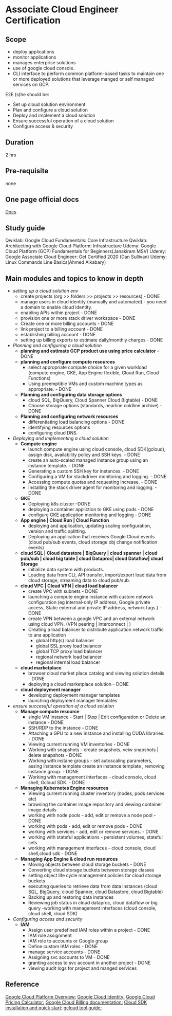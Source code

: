 # Associate Cloud Engineer Certification

## Scope

- deploy applications
- monitor applications
- manages enterprise solutions
- use of google cloud console.
- CLI interface to perform common platform-based tasks to maintain one or more deployed solutions that leverage manged or self managed services on GCP.

E2E (s)he should be:

- Set up cloud solution environment
- Plan and configure a cloud solution
- Deploy and implement a cloud solution
- Ensure successful operation of a cloud solution
- Configure access & security

## Duration

2 hrs

## Pre-requisite

none

## One page official docs

[Docs](https://cloud.google.com/certification/cloud-engineer)

## Study guide

Qwiklab: Google Cloud Fundamentals: Core Infrastructure
Qwiklab: Architecting with Google Cloud Platform: Infrastructure
Udemy: Google Cloud Platform (GCP) Fundamentals for Beginners(Janakiram MSV)
Udemy: Google Associate Cloud Engineer: Get Certified 2020 (Dan Sullivan)
Udemy: Linux Commands Line Basics(Ahmed Alkabary)

## Main modules and topics to know in depth

- *setting up a cloud solution env*
  - create projects (org >> folders >> projects >> resources) - DONE
  - manage users in cloud identity (manually and automated) - you need a domain to enable cloud identity.
  - enabling APIs within project - DONE
  - provision one or more stack driver workspace - DONE
  - Create one or more billing accounts - DONE
  - link project to a billing account - DONE
  - establishing billing account - DONE
  - setting up billing exports to estimate daily/monthly charges - DONE
- *Planning and configuring a cloud solution*
  - **planning and estimate GCP product use using price calculator** - DONE
  - **planning and configure compute resources**
    - select appropriate compute choice for a given workload (compute engine, GKE, App Engine flexible, Cloud Run, Cloud Functions)
    - Using preemptible VMs and custom machine types as appropriate. - DONE
  - **Planning and configuring data storage options**
    - cloud SQL, BigQuery, Cloud Spanner Cloud Bigtable) - DONE
    - Choose storage options (standards, nearline coldline archive) - DONE
  - **Planning and configuring network resources**
    - differentiating load balancing options - DONE
    - identifying resources options
    - configuring cloud DNS.
- *Deploying and implementing a cloud solution*
  - **Compute engine**
    - launch compute engine using cloud console, cloud SDK(gcloud), assign disk, availability policy and SSH keys. - DONE
    - create an auto-scaled managed instance group using an instance template. - DONE
    - Generating a custom SSH key for instances. - DONE
    - Configuring a VM for stackdriver monitoring and logging. - DONE
    - Accessing compute quotas and requesting increase. - DONE
    - Installing the stack driver agent for monitoring and logging. - DONE
  - **GKE**
    - Deploying k8s cluster -DONE
    - deploying a container appliction to GKE using pods - DONE
    - configure GKE application monitoring and logging - DONE
  - **App engine | Cloud Run | Cloud Function**
    - deploying and application, updating scaling configuration, version and traffic splitting.
    - Deploying an application that receives Google Cloud events (cloud pub/sub events, cloud storage obj change notification events)
  - **cloud SQL | Cloud datastore | BiqQuery | cloud spanner | cloud pub/sub | cloud big table | cloud Dataproc| cloud Dataflow| cloud Storage**
    - initialize data system with products.
    - Loading data from CLI, API transfer, import/export load data from cloud storage, streaming data to cloud pub/sub.
  - **cloud VPC | Cloud VPN | cloud load balancer**
    - create VPC with subnets - DONE
    - launching a compute engine instance with custom network configuration (eg internal-only IP address, Google private access, Static external and private IP address, network tags.) -  DONE
    - create VPN between a google VPC and an external network using cloud VPN. (VPN peering | interconnect | )
    - Creating a load balancer to distribute application network traffic to ana application
      - global http(s) load balancer
      - global SSL proxy load balancer
      - global TCP proxy load balancer
      - regional network load balancer
      - regional internal load balancer
  - **cloud marketplace**
    - browser cloud market place catalog and viewing solution details - DONE
    - deploying a cloud marketplace solution - DONE
  - **cloud deployment manager**
    - developing deployment manager templates
    - launching deployment manager templates
- *ensure successful operation of a cloud solution*
  - **Manage compute resource**
    - single VM instance - Start | Stop | Edit configuration or Delete an instance - DONE
    - SSH/RDP to the instance - DONE
    - Attaching a GPU to a new instance and installing CUDA libraries. - DONE
    - Viewing current running VM inventories - DONE
    - Working with snapshots - create snapshots, veiw snapshots | delete snapshots - DONE
    - Working with instane groups - set autoscaling parameters, assing instance template create an instance template , removing instance group. - DONE
    - Working with management interfaces - cloud console, cloud shell, Gcloud SDK. - DONE
  - **Managing Kubernetes Engine resources**
    - Viewing current running cluster inventory (nodes, pods services etc)
    - browsing the container image repository and viewing container image details
    - working with node pools - add, edit or remove a node pool - DONE
    - working with pods - add, edit or remove pods - DONE
    - working with services - add, edit or remove services. - DONE
    - working with stateful applications - persistent volumes, stateful sets
    - working with management interfaces - cloud console, cloud shell,cloud sdk - DONE
  - **Managing App Engine & cloud run resources**
    - Moving objects between cloud storage buckets - DONE
    - Converting cloud storage buckets between storage classes
    - setting object life cycle management policies for cloud storage buckets
    - executing queries to retrieve data from data instances (cloud SQL, BigQuery, cloud Spanner, cloud Datastore, cloud Bigtable)
    - Backing up and restoring data instances
    - Reviewing job status in cloud dataproc, cloud dataflow or big query
    -working with management interfaces (cloud console, cloud shell, cloud SDK)
- *Configuring access and security*
  - **IAM**
    - Assign user predefined IAM roles within a project - DONE
    - IAM role assignment
    - IAM role to accounts or Google group
    - Define custom IAM roles - DONE
    - manage service accounts - DONE
    - Assigning svc accounts to VM - DONE
    - granting access to svc account in another project - DONE
    - viewing audit logs for project and manged services

## Reference

[Google Cloud Platform Overview:](https://cloud.google.com/docs/overview/)
[Google Cloud Identity:](https://cloud.google.com/identity/)
[Google Cloud Pricing Calculator:](https://cloud.google.com/products/calculator/)
[Google Cloud Billing documentation:](https://cloud.google.com/billing/docs/)
[Cloud SDK installation and quick start:](https://cloud.google.com/sdk/#Quick_Start)
[gcloud tool guide:](https://cloud.google.com/sdk/gcloud/)
